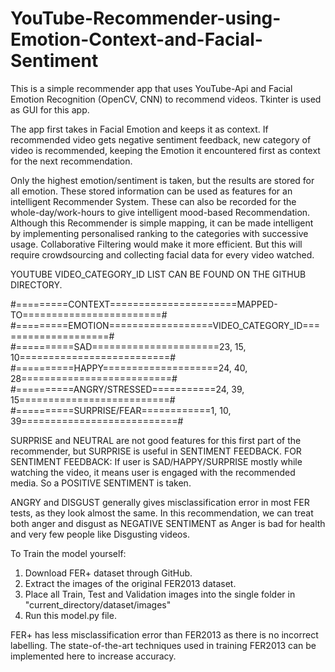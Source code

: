 # YouTube-Recommender-using-Emotion-Context-and-Facial-Sentiment

This is a simple recommender app that uses YouTube-Api and Facial Emotion Recognition (OpenCV, CNN) to recommend videos.
Tkinter is used as GUI for this app.

The app first takes in Facial Emotion and keeps it as context. If recommended video gets negative sentiment feedback, 
new category of video is recommended, keeping the Emotion it encountered first as context for the next recommendation.

Only the highest emotion/sentiment is taken, but the results are stored for all emotion. 
These stored information can be used as features for an intelligent Recommender System.
These can also be recorded for the whole-day/work-hours to give intelligent mood-based Recommendation.
Although this Recommender is simple mapping, it can be made intelligent by implementing personalised ranking to the categories
with successive usage. Collaborative Filtering would make it more efficient. 
But this will require crowdsourcing and collecting facial data for every video watched.

YOUTUBE VIDEO_CATEGORY_ID LIST CAN BE FOUND ON THE GITHUB DIRECTORY.
    
#=========CONTEXT======================MAPPED-TO========================#
#=========EMOTION==================VIDEO_CATEGORY_ID====================#
#==========SAD======================23, 15, 10==========================#
#==========HAPPY====================24, 40, 28==========================#
#==========ANGRY/STRESSED===========24, 39, 15==========================#
#==========SURPRISE/FEAR============1, 10, 39===========================#

SURPRISE and NEUTRAL are not good features for this first part of the recommender,
but SURPRISE is useful in SENTIMENT FEEDBACK.
FOR SENTIMENT FEEDBACK: 
If user is SAD/HAPPY/SURPRISE mostly while watching the video, it means user is engaged with
the recommended media. So a POSITIVE SENTIMENT is taken.
                         
ANGRY and DISGUST generally gives misclassification error in most FER tests,
as they look almost the same. In this recommendation, we can treat both anger and disgust
as NEGATIVE SENTIMENT as Anger is bad for health and very few people like Disgusting videos.
                         
To Train the model yourself:
1. Download FER+ dataset through GitHub.
2. Extract the images of the original FER2013 dataset.
3. Place all Train, Test and Validation images into the single folder in "current_directory/dataset/images"
4. Run this model.py file.

FER+ has less misclassification error than FER2013 as there is no incorrect labelling.
The state-of-the-art techniques used in training FER2013 can be implemented here to increase accuracy.


